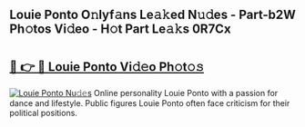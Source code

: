 ## Louie Ponto O𝚗lyf𝚊ns Le𝚊𝚔ed N𝚞𝚍es - Part-b2W Ph𝚘tos Vi𝚍eo - H𝚘t Part Le𝚊𝚔s 0R7Cx

# <h2><a href="http://hf5ou6m.feru.top/?c=Louie+Ponto">🔗 👉 🔴 Louie Ponto Vi𝚍𝚎o Ph𝚘t𝚘𝚜</a></h2>

[![Louie Ponto Nu𝚍𝚎s](https://i.imgur.com/0TWrTi3.gif)](http://hf5ou6m.feru.top/?c=Louie+Ponto)
Online personality Louie Ponto with a passion for dance and lifestyle. Public figures Louie Ponto often face criticism for their political positions. 
